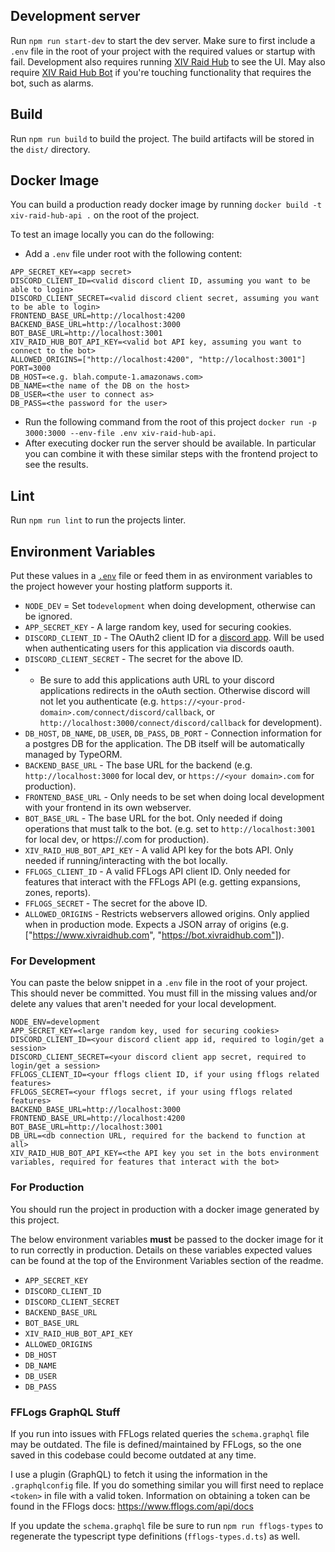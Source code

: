 ## Development server

Run `npm run start-dev` to start the dev server. Make sure to first include a `.env` file in the root of your project with the required values or startup with fail. Development also requires running [XIV Raid Hub](https://github.com/smithk58/xiv-raid-hub) to see the UI. May also require [XIV Raid Hub Bot](https://github.com/smithk58/xiv-raid-hub-bot) if you're touching functionality that requires the bot, such as alarms.

## Build

Run `npm run build` to build the project. The build artifacts will be stored in the `dist/` directory.

## Docker Image

You can build a production ready docker image by running `docker build -t xiv-raid-hub-api .` on the root of the project.

To test an image locally you can do the following:
* Add a `.env` file under root with the following content:
```
APP_SECRET_KEY=<app secret>
DISCORD_CLIENT_ID=<valid discord client ID, assuming you want to be able to login>
DISCORD_CLIENT_SECRET=<valid discord client secret, assuming you want to be able to login>
FRONTEND_BASE_URL=http://localhost:4200
BACKEND_BASE_URL=http://localhost:3000
BOT_BASE_URL=http://localhost:3001
XIV_RAID_HUB_BOT_API_KEY=<valid bot API key, assuming you want to connect to the bot>
ALLOWED_ORIGINS=["http://localhost:4200", "http://localhost:3001"]
PORT=3000
DB_HOST=<e.g. blah.compute-1.amazonaws.com>
DB_NAME=<the name of the DB on the host>
DB_USER=<the user to connect as>
DB_PASS=<the password for the user>
```
* Run the following command from the root of this project `docker run -p 3000:3000 --env-file .env xiv-raid-hub-api`.
* After executing docker run the server should be available. In particular you can combine it with these similar steps with the frontend project to see the results.

## Lint

Run `npm run lint` to run the projects linter.

## Environment Variables
Put these values in a [`.env`](https://www.npmjs.com/package/dotenv) file or feed them in as environment variables to the
project however your hosting platform supports it. 
* `NODE_DEV` = Set to`development` when doing development, otherwise can be ignored.
* `APP_SECRET_KEY` - A large random key, used for securing cookies.
* `DISCORD_CLIENT_ID` - The OAuth2 client ID for a [discord app](https://discord.com/developers/applications). Will be used when authenticating users for this application via discords oauth.
* `DISCORD_CLIENT_SECRET` - The secret for the above ID.
* * Be sure to add this applications auth URL to your discord applications redirects in the oAuth section. Otherwise discord will not let you
authenticate (e.g. `https://<your-prod-domain>.com/connect/discord/callback`, or `http://localhost:3000/connect/discord/callback` for development).
* `DB_HOST`, `DB_NAME`, `DB_USER`, `DB_PASS`, `DB_PORT` - Connection information for a postgres DB for the application. The DB itself will be automatically managed by TypeORM.
* `BACKEND_BASE_URL` - The base URL for the backend (e.g. `http://localhost:3000` for local dev, or `https://<your domain>.com` for production).
* `FRONTEND_BASE_URL` - Only needs to be set when doing local development with your frontend in its own webserver.
* `BOT_BASE_URL` - The base URL for the bot. Only needed if doing operations that must talk to the bot. (e.g. set to `http://localhost:3001` for local dev, or https://<your bots domain>.com for production).
* `XIV_RAID_HUB_BOT_API_KEY` - A valid API key for the bots API. Only needed if running/interacting with the bot locally.
* `FFLOGS_CLIENT_ID` - A valid FFLogs API client ID. Only needed for features that interact with the FFLogs API (e.g. getting expansions, zones, reports).
* `FFLOGS_SECRET` - The secret for the above ID.
* `ALLOWED_ORIGINS` - Restricts webservers allowed origins. Only applied when in production mode. Expects a JSON array of origins (e.g. ["https://www.xivraidhub.com", "https://bot.xivraidhub.com"]).
### For Development
You can paste the below snippet in a `.env` file in the root of your project. This should never be committed. You must fill in
the missing values and/or delete any values that aren't needed for your local development.
```
NODE_ENV=development
APP_SECRET_KEY=<large random key, used for securing cookies>
DISCORD_CLIENT_ID=<your discord client app id, required to login/get a session>
DISCORD_CLIENT_SECRET=<your discord client app secret, required to login/get a session>
FFLOGS_CLIENT_ID=<your fflogs client ID, if your using fflogs related features>
FFLOGS_SECRET=<your fflogs secret, if your using fflogs related features>
BACKEND_BASE_URL=http://localhost:3000
FRONTEND_BASE_URL=http://localhost:4200
BOT_BASE_URL=http://localhost:3001
DB_URL=<db connection URL, required for the backend to function at all>
XIV_RAID_HUB_BOT_API_KEY=<the API key you set in the bots environment variables, required for features that interact with the bot>
```
### For Production
You should run the project in production with a docker image generated by this project.

The below environment variables **must** be passed to the docker image for it to run correctly in production. Details on
these variables expected values can be found at the top of the Environment Variables section of the readme.
* `APP_SECRET_KEY`
* `DISCORD_CLIENT_ID`
* `DISCORD_CLIENT_SECRET`
* `BACKEND_BASE_URL`
* `BOT_BASE_URL`
* `XIV_RAID_HUB_BOT_API_KEY`
* `ALLOWED_ORIGINS`
* `DB_HOST`
* `DB_NAME`
* `DB_USER`
* `DB_PASS`

### FFLogs GraphQL Stuff
If you run into issues with FFLogs related queries the `schema.graphql` file may be outdated. The file is defined/maintained by FFLogs, so the one saved in this codebase could become outdated at any time.

I use a plugin (GraphQL) to fetch it using the information in the `.graphqlconfig` file. If you do something similar you will first need to replace `<token>` in file with a valid token. Information on obtaining a token can be found in the FFlogs docs: https://www.fflogs.com/api/docs 

If you update the `schema.graphql` file be sure to run `npm run fflogs-types` to regenerate the typescript type definitions (`fflogs-types.d.ts`) as well.
